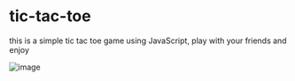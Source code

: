 # tic-tac-toe
this is a simple tic tac toe game using JavaScript, play with your friends and enjoy 

![image](https://user-images.githubusercontent.com/100835323/206961327-6745fe54-3d91-4fea-b474-2257f85e3db7.png)
